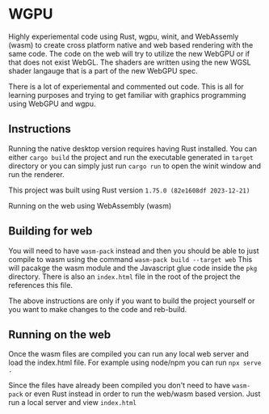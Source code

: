 # WGPU

Highly experiemental code using Rust, wgpu, winit, and WebAssemly (wasm) to create cross platform native and web based rendering with the same code.
The code on the web will try to utilize the new WebGPU or if that does not exist WebGL.
The shaders are written using the new WGSL shader langauge that is a part of the new WebGPU spec.

There is a lot of experiemental and commented out code. This is all for learning purposes and trying to get familiar with graphics programming
using WebGPU and wgpu.

## Instructions

Running the native desktop version requires having Rust installed. You can either `cargo build` the project and run the executable 
generated in `target` directory or you can simply just run `cargo run` to open the winit window and run the renderer. 

This project was built using Rust version `1.75.0 (82e1608df 2023-12-21)`

Running on the web using WebAssembly (wasm)

Building for web
-----
You will need to have `wasm-pack` instead and then you should be able to just compile to wasm using the command
`wasm-pack build --target web`
This will pacakge the wasm module and the Javascript glue code inside the `pkg` directory. There is also an `index.html` file 
in the root of the project the references this file.

The above instructions are only if you want to build the project yourself or you want to make changes to the code and reb-build.

Running on the web
-----
Once the wasm files are compiled you can run any local web server and load the index.html file.
For example using node/npm you can run `npx serve .`

Since the files have already been compiled you don't need to have `wasm-pack` or even Rust instead in order to run the 
web/wasm based version. Just run a local server and view `index.html`
